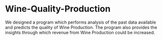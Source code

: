 # Wine-Quality-Production
We designed a program which performs analysis of the past data available and predicts the quality of Wine Production. The program also provides the insights through which revenue from Wine Production could be increased.
